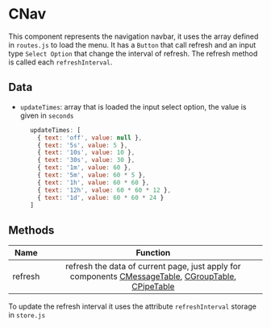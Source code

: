 #  CNav <Badge text="Navbar"/>

This component represents the navigation navbar, it uses the array defined in ``routes.js`` to load the menu.
It has a ``Button`` that call refresh and an input type ``Select Option`` that change the interval of refresh. The refresh method is called each ``refreshInterval``.

<CImage src="cnav_design.png" caption="Design: Navbar"></CImage>


## Data

   - ``updateTimes``: array that  is loaded the input select option, the value is given in  ``seconds``

``` js
      updateTimes: [
        { text: 'off', value: null },
        { text: '5s', value: 5 },
        { text: '10s', value: 10 },
        { text: '30s', value: 30 },
        { text: '1m', value: 60 },
        { text: '5m', value: 60 * 5 },
        { text: '1h', value: 60 * 60 },
        { text: '12h', value: 60 * 60 * 12 },
        { text: '1d', value: 60 * 60 * 24 }
      ]
```

## Methods
| Name          | Function        |
| ------------- |:-------------:|
| refresh     | refresh the data of current page, just apply for components [CMessageTable](/super-bowl/components/CMessageTable), [CGroupTable](/super-bowl/components/CGroupTable), [CPipeTable](/super-bowl/components/CPipeTable)     |


To update the refresh interval it uses the attribute  ``refreshInterval`` storage in ``store.js``
